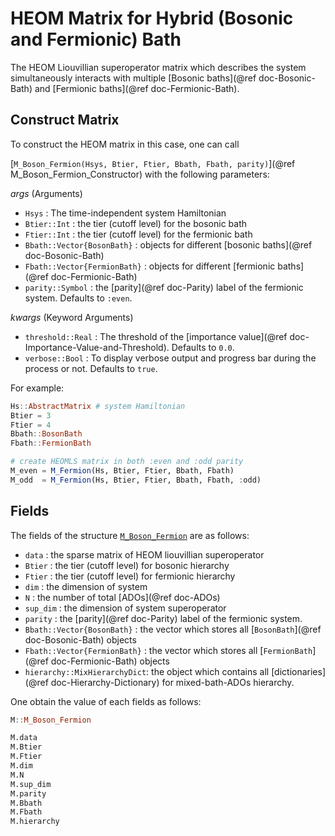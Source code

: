 # HEOM Matrix for Hybrid (Bosonic and Fermionic) Bath
The HEOM Liouvillian superoperator matrix which describes the system simultaneously interacts with multiple [Bosonic baths](@ref doc-Bosonic-Bath) and [Fermionic baths](@ref doc-Fermionic-Bath). 

## Construct Matrix
To construct the HEOM matrix in this case, one can call 

[`M_Boson_Fermion(Hsys, Btier, Ftier, Bbath, Fbath, parity)`](@ref M_Boson_Fermion_Constructor) with the following parameters:

*args* (Arguments)
 - `Hsys` : The time-independent system Hamiltonian
 - `Btier::Int` : the tier (cutoff level) for the bosonic bath
 - `Ftier::Int` : the tier (cutoff level) for the fermionic bath
 - `Bbath::Vector{BosonBath}` : objects for different [bosonic baths](@ref doc-Bosonic-Bath)
 - `Fbath::Vector{FermionBath}` : objects for different [fermionic baths](@ref doc-Fermionic-Bath)
 - `parity::Symbol` : the [parity](@ref doc-Parity) label of the fermionic system. Defaults to `:even`.

*kwargs* (Keyword Arguments)
 - `threshold::Real` : The threshold of the [importance value](@ref doc-Importance-Value-and-Threshold). Defaults to `0.0`.
 - `verbose::Bool` : To display verbose output and progress bar during the process or not. Defaults to `true`.

For example:
```julia
Hs::AbstractMatrix # system Hamiltonian
Btier = 3
Ftier = 4
Bbath::BosonBath
Fbath::FermionBath

# create HEOMLS matrix in both :even and :odd parity
M_even = M_Fermion(Hs, Btier, Ftier, Bbath, Fbath) 
M_odd  = M_Fermion(Hs, Btier, Ftier, Bbath, Fbath, :odd) 
```

## Fields
The fields of the structure [`M_Boson_Fermion`](@ref) are as follows:
 - `data` : the sparse matrix of HEOM liouvillian superoperator
 - `Btier` : the tier (cutoff level) for bosonic hierarchy
 - `Ftier` : the tier (cutoff level) for fermionic hierarchy
 - `dim` : the dimension of system
 - `N` : the number of total [ADOs](@ref doc-ADOs)
 - `sup_dim` : the dimension of system superoperator
 - `parity` : the [parity](@ref doc-Parity) label of the fermionic system.
 - `Bbath::Vector{BosonBath}` : the vector which stores all [`BosonBath`](@ref doc-Bosonic-Bath) objects
 - `Fbath::Vector{FermionBath}` : the vector which stores all [`FermionBath`](@ref doc-Fermionic-Bath) objects
 - `hierarchy::MixHierarchyDict`: the object which contains all [dictionaries](@ref doc-Hierarchy-Dictionary) for mixed-bath-ADOs hierarchy.

One obtain the value of each fields as follows:
```julia
M::M_Boson_Fermion

M.data
M.Btier
M.Ftier
M.dim
M.N
M.sup_dim
M.parity
M.Bbath
M.Fbath
M.hierarchy
```